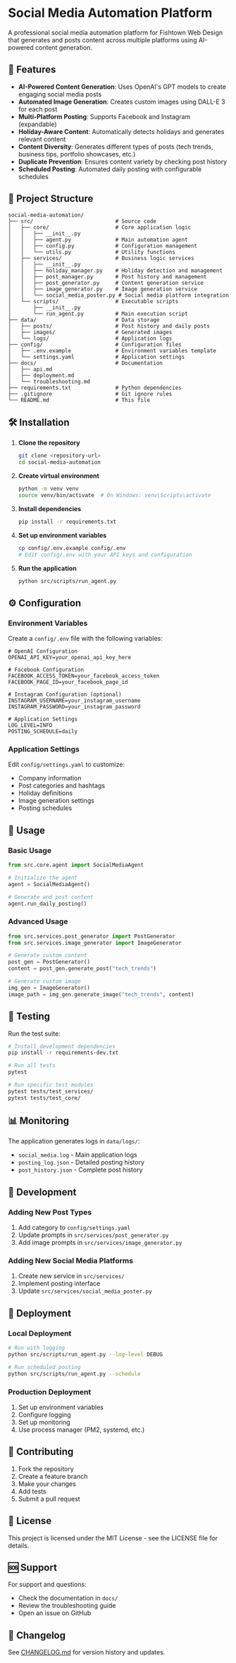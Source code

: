 # Social Media Automation Platform

A professional social media automation platform for Fishtown Web Design that generates and posts content across multiple platforms using AI-powered content generation.

## 🚀 Features

- **AI-Powered Content Generation**: Uses OpenAI's GPT models to create engaging social media posts
- **Automated Image Generation**: Creates custom images using DALL-E 3 for each post
- **Multi-Platform Posting**: Supports Facebook and Instagram (expandable)
- **Holiday-Aware Content**: Automatically detects holidays and generates relevant content
- **Content Diversity**: Generates different types of posts (tech trends, business tips, portfolio showcases, etc.)
- **Duplicate Prevention**: Ensures content variety by checking post history
- **Scheduled Posting**: Automated daily posting with configurable schedules

## 📁 Project Structure

```
social-media-automation/
├── src/                          # Source code
│   ├── core/                     # Core application logic
│   │   ├── __init__.py
│   │   ├── agent.py              # Main automation agent
│   │   ├── config.py             # Configuration management
│   │   └── utils.py              # Utility functions
│   ├── services/                 # Business logic services
│   │   ├── __init__.py
│   │   ├── holiday_manager.py    # Holiday detection and management
│   │   ├── post_manager.py       # Post history and management
│   │   ├── post_generator.py     # Content generation service
│   │   ├── image_generator.py    # Image generation service
│   │   └── social_media_poster.py # Social media platform integration
│   └── scripts/                  # Executable scripts
│       ├── __init__.py
│       └── run_agent.py          # Main execution script
├── data/                         # Data storage
│   ├── posts/                    # Post history and daily posts
│   ├── images/                   # Generated images
│   └── logs/                     # Application logs
├── config/                       # Configuration files
│   ├── .env.example              # Environment variables template
│   └── settings.yaml             # Application settings
├── docs/                         # Documentation
│   ├── api.md
│   ├── deployment.md
│   └── troubleshooting.md
├── requirements.txt              # Python dependencies
├── .gitignore                    # Git ignore rules
└── README.md                     # This file
```

## 🛠️ Installation

1. **Clone the repository**
   ```bash
   git clone <repository-url>
   cd social-media-automation
   ```

2. **Create virtual environment**
   ```bash
   python -m venv venv
   source venv/bin/activate  # On Windows: venv\Scripts\activate
   ```

3. **Install dependencies**
   ```bash
   pip install -r requirements.txt
   ```

4. **Set up environment variables**
   ```bash
   cp config/.env.example config/.env
   # Edit config/.env with your API keys and configuration
   ```

5. **Run the application**
   ```bash
   python src/scripts/run_agent.py
   ```

## ⚙️ Configuration

### Environment Variables

Create a `config/.env` file with the following variables:

```env
# OpenAI Configuration
OPENAI_API_KEY=your_openai_api_key_here

# Facebook Configuration
FACEBOOK_ACCESS_TOKEN=your_facebook_access_token
FACEBOOK_PAGE_ID=your_facebook_page_id

# Instagram Configuration (optional)
INSTAGRAM_USERNAME=your_instagram_username
INSTAGRAM_PASSWORD=your_instagram_password

# Application Settings
LOG_LEVEL=INFO
POSTING_SCHEDULE=daily
```

### Application Settings

Edit `config/settings.yaml` to customize:

- Company information
- Post categories and hashtags
- Holiday definitions
- Image generation settings
- Posting schedules

## 📖 Usage

### Basic Usage

```python
from src.core.agent import SocialMediaAgent

# Initialize the agent
agent = SocialMediaAgent()

# Generate and post content
agent.run_daily_posting()
```

### Advanced Usage

```python
from src.services.post_generator import PostGenerator
from src.services.image_generator import ImageGenerator

# Generate custom content
post_gen = PostGenerator()
content = post_gen.generate_post("tech_trends")

# Generate custom image
img_gen = ImageGenerator()
image_path = img_gen.generate_image("tech_trends", content)
```

## 🧪 Testing

Run the test suite:

```bash
# Install development dependencies
pip install -r requirements-dev.txt

# Run all tests
pytest

# Run specific test modules
pytest tests/test_services/
pytest tests/test_core/
```

## 📊 Monitoring

The application generates logs in `data/logs/`:

- `social_media.log` - Main application logs
- `posting_log.json` - Detailed posting history
- `post_history.json` - Complete post history

## 🔧 Development

### Adding New Post Types

1. Add category to `config/settings.yaml`
2. Update prompts in `src/services/post_generator.py`
3. Add image prompts in `src/services/image_generator.py`

### Adding New Social Media Platforms

1. Create new service in `src/services/`
2. Implement posting interface
3. Update `src/services/social_media_poster.py`

## 🚀 Deployment

### Local Deployment

```bash
# Run with logging
python src/scripts/run_agent.py --log-level DEBUG

# Run scheduled posting
python src/scripts/run_agent.py --schedule
```

### Production Deployment

1. Set up environment variables
2. Configure logging
3. Set up monitoring
4. Use process manager (PM2, systemd, etc.)

## 🤝 Contributing

1. Fork the repository
2. Create a feature branch
3. Make your changes
4. Add tests
5. Submit a pull request

## 📄 License

This project is licensed under the MIT License - see the LICENSE file for details.

## 🆘 Support

For support and questions:

- Check the documentation in `docs/`
- Review the troubleshooting guide
- Open an issue on GitHub

## 🔄 Changelog

See [CHANGELOG.md](CHANGELOG.md) for version history and updates. 